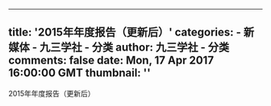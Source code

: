 
---
title: '2015年年度报告（更新后）'
categories: 
    - 新媒体
    - 九三学社 - 分类
author: 九三学社 - 分类
comments: false
date: Mon, 17 Apr 2017 16:00:00 GMT
thumbnail: ''
---

<div>   
2015年年度报告（更新后）  
</div>
            
